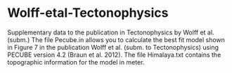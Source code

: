 # Wolff-etal-Tectonophysics
Supplementary data to the publication in Tectonophysics by Wolff et al. (subm.)
The file Pecube.in allows you to calculate the best fit model shown in Figure 7 in the publication Wolff et al. (subm. to Tectonophysics) using PECUBE version 4.2 (Braun et al. 2012).
The file Himalaya.txt contains the topographic information for the model in meter.
